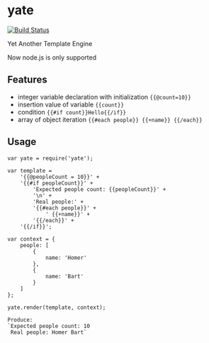 # yate
[![Build Status](https://travis-ci.org/melihovv/yate.svg?branch=master)](https://travis-ci.org/melihovv/yate)

Yet Another Template Engine

Now node.js is only supported

## Features
- integer variable declaration with initialization `{{@count=10}}`
- insertion value of variable `{{count}}`
- condition `{{#if count}}Hello{{/if}}`
- array of object iteration `{{#each people}} {{+name}} {{/each}}`

## Usage

```
var yate = require('yate');

var template =
    '{{@peopleCount = 10}}' +
    '{{#if peopleCount}}' +
        'Expected people count: {{peopleCount}}' +
        '\n' +
        'Real people:' +
        '{{#each people}}' +
            ' {{+name}}' +
        '{{/each}}' +
    '{{/if}}';

var context = {
    people: [
        {
            name: 'Homer'
        },
        {
            name: 'Bart'
        }
    ]
};

yate.render(template, context);

Produce:
`Expected people count: 10
 Real people: Homer Bart`
```
